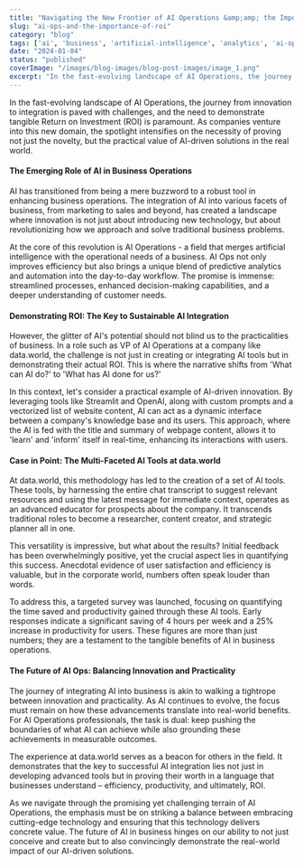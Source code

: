 ```yaml
---
title: "Navigating the New Frontier of AI Operations &amp;amp; the Importance of ROI"
slug: "ai-ops-and-the-importance-of-roi"
category: "blog"
tags: ['ai', 'business', 'artificial-intelligence', 'analytics', 'ai-operations']
date: "2024-01-04"
status: "published"
coverImage: "/images/blog-images/blog-post-images/image_1.png"
excerpt: "In the fast-evolving landscape of AI Operations, the journey from innovation to integration is paved with challenges, and the need to demonstrate tangible Return on Investment (ROI) is paramount. A..."
---
```


In the fast-evolving landscape of AI Operations, the journey from innovation to integration is paved with challenges, and the need to demonstrate tangible Return on Investment (ROI) is paramount. As companies venture into this new domain, the spotlight intensifies on the necessity of proving not just the novelty, but the practical value of AI-driven solutions in the real world.

#### The Emerging Role of AI in Business Operations

AI has transitioned from being a mere buzzword to a robust tool in enhancing business operations. The integration of AI into various facets of business, from marketing to sales and beyond, has created a landscape where innovation is not just about introducing new technology, but about revolutionizing how we approach and solve traditional business problems.

At the core of this revolution is AI Operations - a field that merges artificial intelligence with the operational needs of a business. AI Ops not only improves efficiency but also brings a unique blend of predictive analytics and automation into the day-to-day workflow. The promise is immense: streamlined processes, enhanced decision-making capabilities, and a deeper understanding of customer needs.

#### Demonstrating ROI: The Key to Sustainable AI Integration

However, the glitter of AI's potential should not blind us to the practicalities of business. In a role such as VP of AI Operations at a company like data.world, the challenge is not just in creating or integrating AI tools but in demonstrating their actual ROI. This is where the narrative shifts from 'What can AI do?' to 'What has AI done for us?'

In this context, let's consider a practical example of AI-driven innovation. By leveraging tools like Streamlit and OpenAI, along with custom prompts and a vectorized list of website content, AI can act as a dynamic interface between a company's knowledge base and its users. This approach, where the AI is fed with the title and summary of webpage content, allows it to 'learn' and 'inform' itself in real-time, enhancing its interactions with users.

#### Case in Point: The Multi-Faceted AI Tools at data.world

At data.world, this methodology has led to the creation of a set of AI tools. These tools, by harnessing the entire chat transcript to suggest relevant resources and using the latest message for immediate context, operates as an advanced educator for prospects about the company. It transcends traditional roles to become a researcher, content creator, and strategic planner all in one.

This versatility is impressive, but what about the results? Initial feedback has been overwhelmingly positive, yet the crucial aspect lies in quantifying this success. Anecdotal evidence of user satisfaction and efficiency is valuable, but in the corporate world, numbers often speak louder than words.

To address this, a targeted survey was launched, focusing on quantifying the time saved and productivity gained through these AI tools. Early responses indicate a significant saving of 4 hours per week and a 25% increase in productivity for users. These figures are more than just numbers; they are a testament to the tangible benefits of AI in business operations.

#### The Future of AI Ops: Balancing Innovation and Practicality

The journey of integrating AI into business is akin to walking a tightrope between innovation and practicality. As AI continues to evolve, the focus must remain on how these advancements translate into real-world benefits. For AI Operations professionals, the task is dual: keep pushing the boundaries of what AI can achieve while also grounding these achievements in measurable outcomes.

The experience at data.world serves as a beacon for others in the field. It demonstrates that the key to successful AI integration lies not just in developing advanced tools but in proving their worth in a language that businesses understand – efficiency, productivity, and ultimately, ROI.

As we navigate through the promising yet challenging terrain of AI Operations, the emphasis must be on striking a balance between embracing cutting-edge technology and ensuring that this technology delivers concrete value. The future of AI in business hinges on our ability to not just conceive and create but to also convincingly demonstrate the real-world impact of our AI-driven solutions.

